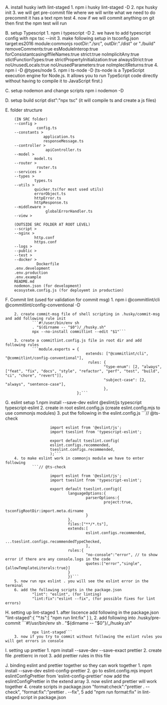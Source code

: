 A. install husky iwth lint-staged
        1. npm i husky lint-staged -D
        2. npx husky init
        3. we will get pre-commit file where we will write what we need to do precommit it has a text npm test
        4. now if we will commit anything on git then first the npm test will run

B. setup Typescript
        1. npm i typescript -D
        2. we have to add typescript config with npx tsc --init
        3. make following setup in tsconfig.json
                target:es2016
                module:commonjs
                rootDir:"./src",
                outDir:"./dist" or "./build"
                removeComments:true
                esModuleInterop:true
                forConsistantcasingiffileNames:true
                strict:true
                noImplicitAny:true
                stictFunctionTypes:true
                strictPropertyInitialization:true
                alwaysStrict:true
                noUnusedLocals:true
                noUnusedParameters:true
                noImplecitReturns:true
        4. npm i -D @types/node
        5. npm i ts-node -D (ts-node is a TypeScript execution engine for Node.js. It allows you to run TypeScript code directly without having to compile it to JavaScript first.)

C. setup nodemon and change scripts
        npm i nodemon -D

D. setup build script
        dist":"npx tsc" (it will compile ts and create a js files)

E. folder structure

        (IN SRC folder)
        --config >
                  config.ts
        --constants >
                     application.ts
                     responseMessage.ts 
        --controller >
                      apiController.ts
        --model > 
                 model.ts
        --router >
                  router.ts
        --services >
        --types > 
                 types.ts
        --utils >
                 quicker.ts(for most used utils)
                 errorObject.ts
                 httpError.ts
                 httpResponse.ts
        --middleware >
                      globalErrorHandler.ts
        --view >

        (OUTSIDE SRC FOLDER AT ROOT LEVEL)
        --script > 
        --nginx >
                 http.conf
                 https.conf 
        --logs >
        --public >
        --test >
        --docker >
                  Dockerfile
        .env.development
        .env.production
        .env.example
        README.md
        nodemon.json (for development)
        ecosystem.config.js (for deployemt in production)

F. Commit lint (used for validation for commit msg)
        1. npm i @commitlint/cli @commitlint/config-conventional -D

        2. create commit-msg file of shell scripting in .husky/commit-msg and add following rule init
                ```#!/user/bin/env sh
                . "$(dirname -- "$0")/_/husky.sh"
                npx --no-install commitlint --edit "$1"```

        3. create a commitlint.config.js file in root dir and add following rules
                ```module.exports = {
                                        extends: ["@commitlint/cli", "@commitlint/config-conventional"],
                                         rules: {
                                                "type-enum": [2, "always", ["feat", "fix", "docs", "style", "refactor", "perf", "test", "build", "ci", "chore", "revert"]],
                                                "subject-case": [2, "always", "sentence-case"],
                                                },
                                    };```

G. eslint setup
        1.npm install --save-dev eslint @eslint/js typescript typescript-eslint
        2. create in root eslint.config.js (create eslint.config.mjs to use commonjs modules)
        3. put the following in the eslint.config.js
                ```// @ts-check

                        import eslint from '@eslint/js';
                        import tseslint from 'typescript-eslint';

                        export default tseslint.config(
                        eslint.configs.recommended,
                        tseslint.configs.recommended,
                        );```
        4. to make eslint work in commonjs module we have to enter following
                ```// @ts-check

                        import eslint from '@eslint/js';
                        import tseslint from 'typescript-eslint';

                        export default tseslint.config({
                                languageOptions:{
                                        parserOptions:{
                                                project:true,
                                                tsconfigRootDir:import.meta.dirname
                                        }
                                },
                                files:["**/*.ts"],
                                extends:[
                                        eslint.configs.recommended,
                                        ...tseslint.configs.recommendedTypeChecked,
                                        ],
                                rules:{
                                        "no-console":"error", // to show error if there are any console.logs in the code
                                        quotes:["error","single",{allowTemplateLiterals:true}]
                                }
                                })```
        5. now run npx eslint . you will see the eslint error in the terminal
        6. add the following scripts in the package.json
                "lint": "eslint", (for linting)
                "lint:fix":"eslint --fix", (for possible fixes for lint errors)

H. setting up lint-staged
        1. after liscence add following in the package.json
                "lint-staged":{
                                "*.ts":[
                                        "npm run lint:fix"
                                        ]
                                },
        2. add following into .husky/pre-commit
                ```#!/usr/bin/env sh
                . "${dirname -- "$0"}/_/husky.sh"

                npx lint-staged```
        3. now if you try to commit without following the eslint rules you will get errors in console

I. setting up prettier
        1. npm install --save-dev --save-exact prettier
        2. create file .prettierrc in root
        3. add prettier rules in this file

J. binding eslint and prettier together so they can work together
        1. npm install --save-dev eslint-config-prettier
        2. go to eslint.config.mjs
                import eslintConfigPrettier from 'eslint-config-prettier'
                now add the eslintConfigPrettier in the extend array 
        3. now eslint and prettier will work together
        4. create scripts in package.json
                 "format:check":"prettier . --check",
                 "format:fix":"prettier . --fix",
        5 add  "npm run format:fix" in lint-staged script in package.json